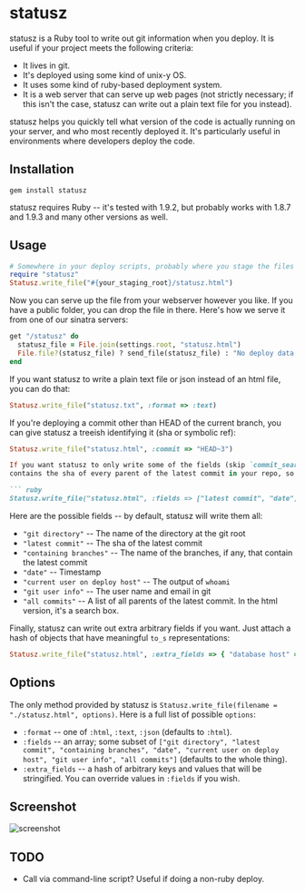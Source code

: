 statusz
=======

statusz is a Ruby tool to write out git information when you deploy. It is useful if your project meets the
following criteria:

* It lives in git.
* It's deployed using some kind of unix-y OS.
* It uses some kind of ruby-based deployment system.
* It is a web server that can serve up web pages (not strictly necessary; if this isn't the case, statusz can
  write out a plain text file for you instead).

statusz helps you quickly tell what version of the code is actually running on your server, and who most
recently deployed it. It's particularly useful in environments where developers deploy the code.

Installation
------------

    gem install statusz

statusz requires Ruby -- it's tested with 1.9.2, but probably works with 1.8.7 and 1.9.3 and many other
versions as well.

Usage
-----

``` ruby
# Somewhere in your deploy scripts, probably where you stage the files before you rsync them:
require "statusz"
Statusz.write_file("#{your_staging_root}/statusz.html")
```

Now you can serve up the file from your webserver however you like. If you have a public folder, you can drop
the file in there. Here's how we serve it from one of our sinatra servers:

``` ruby
get "/statusz" do
  statusz_file = File.join(settings.root, "statusz.html")
  File.file?(statusz_file) ? send_file(statusz_file) : "No deploy data."
end
```

If you want statusz to write a plain text file or json instead of an html file, you can do that:

``` ruby
Statusz.write_file("statusz.txt", :format => :text)
```

If you're deploying a commit other than HEAD of the current branch, you can give statusz a treeish
identifying it (sha or symbolic ref):

``` ruby
Statusz.write_file("statusz.html", :commit => "HEAD~3")

If you want statusz to only write some of the fields (skip `commit_search` to save space -- this field
contains the sha of every parent of the latest commit in your repo, so it can be kind of large):

``` ruby
Statusz.write_file("statusz.html", :fields => ["latest commit", "date", "git user info"])
```

Here are the possible fields -- by default, statusz will write them all:

* `"git directory"` -- The name of the directory at the git root
* `"latest commit"` -- The sha of the latest commit
* `"containing branches"` -- The name of the branches, if any, that contain the latest commit
* `"date"` -- Timestamp
* `"current user on deploy host"` -- The output of `whoami`
* `"git user info"` -- The user name and email in git
* `"all commits"` -- A list of all parents of the latest commit. In the html version, it's a search box.

Finally, statusz can write out extra arbitrary fields if you want. Just attach a hash of objects that have
meaningful `to_s` representations:

``` ruby
Statusz.write_file("statusz.html", :extra_fields => { "database host" => "dbslave3.example.com" })
```

Options
-------

The only method provided by statusz is `Statusz.write_file(filename = "./statusz.html", options)`. Here is a
full list of possible `options`:

* `:format` -- one of `:html`, `:text`, `:json` (defaults to `:html`).
* `:fields` -- an array; some subset of `["git directory", "latest commit", "containing branches", "date", "current
  user on deploy host", "git user info", "all commits"]` (defaults to the whole thing).
* `:extra_fields` -- a hash of arbitrary keys and values that will be stringified. You can override values in
  `:fields` if you wish.

Screenshot
----------

![screenshot](http://i.imgur.com/hjNvH.png)

TODO
----

* Call via command-line script? Useful if doing a non-ruby deploy.
